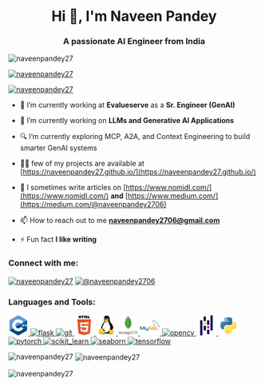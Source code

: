 <h1 align="center">Hi 👋, I'm Naveen Pandey</h1>
<h3 align="center">A passionate AI Engineer from India</h3>

<p align="left"> <img src="https://komarev.com/ghpvc/?username=naveenpandey27&label=Profile%20views&color=0e75b6&style=flat" alt="naveenpandey27" /> </p>

<p align="left"> <a href="https://github.com/ryo-ma/github-profile-trophy"><img src="https://github-profile-trophy.vercel.app/?username=naveenpandey27" alt="naveenpandey27" /></a> </p>

<p align="left"> <a href="https://twitter.com/naveenpandey27" target="blank"><img src="https://img.shields.io/twitter/follow/naveenpandey27?logo=twitter&style=for-the-badge" alt="naveenpandey27" /></a> </p>

- 🔭 I’m currently working at **Evalueserve** as a **Sr. Engineer (GenAI)**

- 🌱 I’m currently working on **LLMs and Generative AI Applications**

- 🔍 I’m currently exploring MCP, A2A, and Context Engineering to build smarter GenAI systems

- 👨‍💻 few of my projects are available at [https://naveenpandey27.github.io/](https://naveenpandey27.github.io/)

- 📝 I sometimes write articles on [https://www.nomidl.com/](https://www.nomidl.com/) **and** [https://www.medium.com/](https://medium.com/@naveenpandey2706) 

- 📫 How to reach out to me **naveenpandey2706@gmail.com**

- ⚡ Fun fact **I like writing**

<h3 align="left">Connect with me:</h3>
<p align="left">
<a href="https://twitter.com/naveenpandey27" target="blank"><img align="center" src="https://raw.githubusercontent.com/rahuldkjain/github-profile-readme-generator/master/src/images/icons/Social/twitter.svg" alt="naveenpandey27" height="30" width="40" /></a>
<a href="https://medium.com/@naveenpandey2706" target="blank"><img align="center" src="https://raw.githubusercontent.com/rahuldkjain/github-profile-readme-generator/master/src/images/icons/Social/medium.svg" alt="@naveenpandey2706" height="30" width="40" /></a>
</p>

<h3 align="left">Languages and Tools:</h3>
<p align="left"> <a href="https://www.w3schools.com/cpp/" target="_blank" rel="noreferrer"> <img src="https://raw.githubusercontent.com/devicons/devicon/master/icons/cplusplus/cplusplus-original.svg" alt="cplusplus" width="40" height="40"/> </a> <a href="https://flask.palletsprojects.com/" target="_blank" rel="noreferrer"> <img src="https://www.vectorlogo.zone/logos/pocoo_flask/pocoo_flask-icon.svg" alt="flask" width="40" height="40"/> </a> <a href="https://git-scm.com/" target="_blank" rel="noreferrer"> <img src="https://www.vectorlogo.zone/logos/git-scm/git-scm-icon.svg" alt="git" width="40" height="40"/> </a> <a href="https://www.w3.org/html/" target="_blank" rel="noreferrer"> <img src="https://raw.githubusercontent.com/devicons/devicon/master/icons/html5/html5-original-wordmark.svg" alt="html5" width="40" height="40"/> </a> <a href="https://www.linux.org/" target="_blank" rel="noreferrer"> <img src="https://raw.githubusercontent.com/devicons/devicon/master/icons/linux/linux-original.svg" alt="linux" width="40" height="40"/> </a> <a href="https://www.mongodb.com/" target="_blank" rel="noreferrer"> <img src="https://raw.githubusercontent.com/devicons/devicon/master/icons/mongodb/mongodb-original-wordmark.svg" alt="mongodb" width="40" height="40"/> </a> <a href="https://www.mysql.com/" target="_blank" rel="noreferrer"> <img src="https://raw.githubusercontent.com/devicons/devicon/master/icons/mysql/mysql-original-wordmark.svg" alt="mysql" width="40" height="40"/> </a> <a href="https://opencv.org/" target="_blank" rel="noreferrer"> <img src="https://www.vectorlogo.zone/logos/opencv/opencv-icon.svg" alt="opencv" width="40" height="40"/> </a> <a href="https://pandas.pydata.org/" target="_blank" rel="noreferrer"> <img src="https://raw.githubusercontent.com/devicons/devicon/2ae2a900d2f041da66e950e4d48052658d850630/icons/pandas/pandas-original.svg" alt="pandas" width="40" height="40"/> </a> <a href="https://www.python.org" target="_blank" rel="noreferrer"> <img src="https://raw.githubusercontent.com/devicons/devicon/master/icons/python/python-original.svg" alt="python" width="40" height="40"/> </a> <a href="https://pytorch.org/" target="_blank" rel="noreferrer"> <img src="https://www.vectorlogo.zone/logos/pytorch/pytorch-icon.svg" alt="pytorch" width="40" height="40"/> </a> <a href="https://scikit-learn.org/" target="_blank" rel="noreferrer"> <img src="https://upload.wikimedia.org/wikipedia/commons/0/05/Scikit_learn_logo_small.svg" alt="scikit_learn" width="40" height="40"/> </a> <a href="https://seaborn.pydata.org/" target="_blank" rel="noreferrer"> <img src="https://seaborn.pydata.org/_images/logo-mark-lightbg.svg" alt="seaborn" width="40" height="40"/> </a> <a href="https://www.tensorflow.org" target="_blank" rel="noreferrer"> <img src="https://www.vectorlogo.zone/logos/tensorflow/tensorflow-icon.svg" alt="tensorflow" width="40" height="40"/> </a> </p>

<p><img align="left" src="https://github-readme-stats.vercel.app/api/top-langs?username=naveenpandey27&show_icons=true&locale=en&layout=compact" alt="naveenpandey27" /></p>

<p>&nbsp;<img align="center" src="https://github-readme-stats.vercel.app/api?username=naveenpandey27&show_icons=true&locale=en" alt="naveenpandey27" /></p>

<p><img align="center" src="https://github-readme-streak-stats.herokuapp.com/?user=naveenpandey27&" alt="naveenpandey27" /></p>
